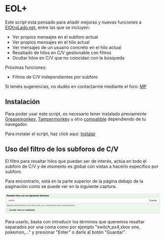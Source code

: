 # EOL+

Este script está pensado para añadir mejoras y nuevas funciones a [ElOtroLado.net], entre las que se incluyen:
* Ver propios mensajes en el subforo actual
* Ver propios mensajes en el hilo actual
* Ver mensajes de un usuario concreto en el hilo actual
* Resaltado de hilos en C/V gestionable con filtros
* Ocultar hilos en C/V que no coincidan con la búsqueda

Próximas funciones:
* Filtros de C/V independientes por subforo

Si tenéis sugerencias, no dudés en contactarme mediante el foro: [MP][3]

## Instalación

Para poder usar este script, es necesario tener instalado previamente [Greasemonkey], [Tampermonkey] u otro [compatible][1] dependiendo de tu navegador.

Para instalar el script, haz click aquí: [Instalar][2]

## Uso del filtro de los subforos de C/V

El filtro para resaltar hilos que puedan ser de interés, actúa en todo el subforo de C/V y de momento es global con vistas a hacerlo específico por subforo.

Para encontrarlo, está en la parte superior de la página debajo de la paginación como se puede ver en la siguiente captura.

![CV Highlights](https://raw.githubusercontent.com/saikusan/eolplus/master/resources/img/cv_highlights.png)

Para usarlo, basta con introducir los términos que queremos resaltar separados por una coma como por ejemplo "switch,ps4,xbox one, pokemon,..." y presionar "Enter" o darle al botón "Guardar".



[1]: https://github.com/saikusan/eolplus/wiki/Instalaci%C3%B3n
[2]: https://raw.githubusercontent.com/saikusan/eolplus/master/eolplus.user.js
[3]: https://www.elotrolado.net/ucp.php?i=pm&mode=compose&u=252050
[ElOtroLado.net]: https://www.elotrolado.net/
[Greasemonkey]: https://addons.mozilla.org/es/firefox/addon/greasemonkey/
[Tampermonkey]: https://tampermonkey.net/?ext=dhdg&browser=chrome